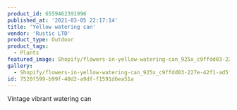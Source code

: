 ```yaml
---
product_id: 6559462391996
published_at: '2021-03-05 22:17:14'
title: 'Yellow watering can'
vendor: 'Rustic LTD'
product_type: Outdoor
product_tags:
  - Plants
featured_image: Shopify/flowers-in-yellow-watering-can_925x_c9ffdd03-227e-42f1-ad5f-894a82428a96.jpg
gallery:
  - Shopify/flowers-in-yellow-watering-can_925x_c9ffdd03-227e-42f1-ad5f-894a82428a96-1614983904.jpg
id: 7520f599-b99f-40d2-a9df-f1591d6ea51a
---
```

<p>Vintage vibrant watering can</p>